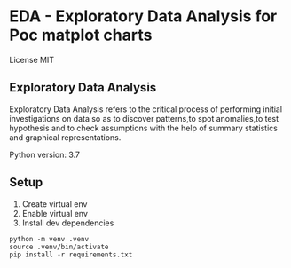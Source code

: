 # EDA - Exploratory Data Analysis for Poc matplot charts


License MIT


## Exploratory Data Analysis

Exploratory Data Analysis refers to the critical process of performing initial investigations on data so as to discover patterns,to spot anomalies,to test hypothesis and to check assumptions with the help of summary statistics and graphical representations.

Python version: 3.7

## Setup

1. Create virtual env
2. Enable virtual env
3. Install dev dependencies

```console
python -m venv .venv
source .venv/bin/activate
pip install -r requirements.txt
```
